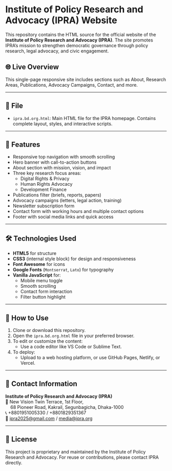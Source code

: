 # Institute of Policy Research and Advocacy (IPRA) Website

This repository contains the HTML source for the official website of the **Institute of Policy Research and Advocacy (IPRA)**. The site promotes IPRA’s mission to strengthen democratic governance through policy research, legal advocacy, and civic engagement.

## 🌐 Live Overview

This single-page responsive site includes sections such as About, Research Areas, Publications, Advocacy Campaigns, Contact, and more.

---

## 📄 File

- `ipra.bd.org.html`: Main HTML file for the IPRA homepage. Contains complete layout, styles, and interactive scripts.

---

## 🧰 Features

- Responsive top navigation with smooth scrolling
- Hero banner with call-to-action buttons
- About section with mission, vision, and impact
- Three key research focus areas:
  - Digital Rights & Privacy
  - Human Rights Advocacy
  - Development Finance
- Publications filter (briefs, reports, papers)
- Advocacy campaigns (letters, legal action, training)
- Newsletter subscription form
- Contact form with working hours and multiple contact options
- Footer with social media links and quick access

---

## 🛠️ Technologies Used

- **HTML5** for structure  
- **CSS3** (internal style block) for design and responsiveness  
- **Font Awesome** for icons  
- **Google Fonts** (`Montserrat`, `Lato`) for typography  
- **Vanilla JavaScript** for:
  - Mobile menu toggle  
  - Smooth scrolling  
  - Contact form interaction  
  - Filter button highlight

---

## 🚀 How to Use

1. Clone or download this repository.
2. Open the `ipra.bd.org.html` file in your preferred browser.
3. To edit or customize the content:
   - Use a code editor like VS Code or Sublime Text.
4. To deploy:
   - Upload to a web hosting platform, or use GitHub Pages, Netlify, or Vercel.

---

## 📍 Contact Information

**Institute of Policy Research and Advocacy (IPRA)**  
📍 New Vision Twin Terrace, 1st Floor,  
&nbsp;&nbsp;&nbsp;&nbsp;68 Pioneer Road, Kakrail, Segunbagicha, Dhaka-1000  
📞 +8801951005330 / +8801829351367  
📧 ipra2025@gmail.com / media@ipra.org

---

## 📄 License

This project is proprietary and maintained by the Institute of Policy Research and Advocacy. For reuse or contributions, please contact IPRA directly.

